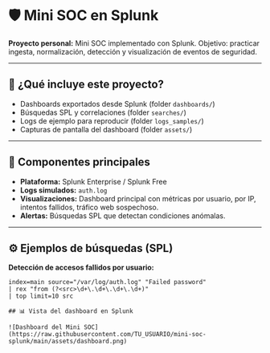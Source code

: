 # 🛡️ Mini SOC en Splunk

**Proyecto personal:** Mini SOC implementado con Splunk. Objetivo: practicar ingesta, normalización, detección y visualización de eventos de seguridad.

---

## 🎯 ¿Qué incluye este proyecto?
- Dashboards exportados desde Splunk (folder `dashboards/`)
- Búsquedas SPL y correlaciones (folder `searches/`)
- Logs de ejemplo para reproducir (folder `logs_samples/`)
- Capturas de pantalla del dashboard (folder `assets/`)

---

## 🧩 Componentes principales

- **Plataforma:** Splunk Enterprise / Splunk Free
- **Logs simulados:** `auth.log`
- **Visualizaciones:** Dashboard principal con métricas por usuario, por IP, intentos fallidos, tráfico web sospechoso.
- **Alertas:** Búsquedas SPL que detectan condiciones anómalas.

---

## ⚙️ Ejemplos de búsquedas (SPL)

**Detección de accesos fallidos por usuario:**
```spl
index=main source="/var/log/auth.log" "Failed password"
| rex "from (?<src>\d+\.\d+\.\d+\.\d+)"
| top limit=10 src

## 📊 Vista del dashboard en Splunk

![Dashboard del Mini SOC](https://raw.githubusercontent.com/TU_USUARIO/mini-soc-splunk/main/assets/dashboard.png)
